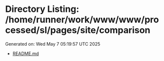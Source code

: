 # Directory Listing: /home/runner/work/www/www/processed/sl/pages/site/comparison
Generated on: Wed May  7 05:19:57 UTC 2025

- [README.md](README.md)
